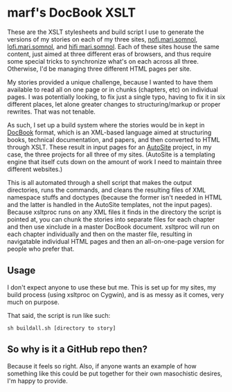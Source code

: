 # marf's DocBook XSLT
These are the XSLT stylesheets and build script I use to generate the versions of my stories on each of my three sites, [nofi.mari.somnol](http://nofi.mariteaux.somnolescent.net/writing/stories/), [lofi.mari.somnol](http://lofi.mariteaux.somnolescent.net/writing/stories/), and [hifi mari.somnol](http://mariteaux.somnolescent.net/writing/stories/). Each of these sites house the same content, just aimed at three different eras of browsers, and thus require some special tricks to synchronize what's on each across all three. Otherwise, I'd be managing three different HTML pages per site.

My stories provided a unique challenge, because I wanted to have them available to read all on one page or in chunks (chapters, etc) on individual pages. I was potentially looking, to fix just a single typo, having to fix it in six different places, let alone greater changes to structuring/markup or proper rewrites. That was not tenable.

As such, I set up a build system where the stories would be in kept in [DocBook](https://docbook.org) format, which is an XML-based language aimed at structuring books, technical documentation, and papers, and then converted to HTML through XSLT. These result in input pages for an [AutoSite](http://autosite.somnolescent.net/) project, in my case, the three projects for all three of my sites. (AutoSite is a templating engine that itself cuts down on the amount of work I need to maintain three different websites.)

This is all automated through a shell script that makes the output directories, runs the commands, and cleans the resulting files of XML namespace stuffs and doctypes (because the former isn't needed in HTML and the latter is handled in the AutoSite templates, not the input pages). Because xsltproc runs on any XML files it finds in the directory the script is pointed at, you can chunk the stories into separate files for each chapter and then use xinclude in a master DocBook document. xsltproc will run on each chapter individually and then on the master file, resulting in navigatable individual HTML pages and then an all-on-one-page version for people who prefer that.

## Usage
I don't expect anyone to use these but me. This is set up for my sites, my build process (using xsltproc on Cygwin), and is as messy as it comes, very much on purpose.

That said, the script is run like such:

```
sh buildall.sh [directory to story]
```

## So why is it a GitHub repo then?
Because it feels so right. Also, if anyone wants an example of how something like this could be put together for their own masochistic desires, I'm happy to provide.